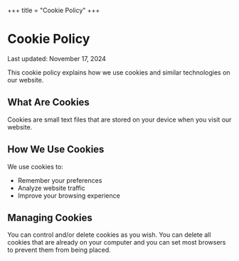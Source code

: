 +++
title = "Cookie Policy"
+++

# Cookie Policy

Last updated: November 17, 2024

This cookie policy explains how we use cookies and similar technologies on our website.

## What Are Cookies

Cookies are small text files that are stored on your device when you visit our website.

## How We Use Cookies

We use cookies to:
- Remember your preferences
- Analyze website traffic
- Improve your browsing experience

## Managing Cookies

You can control and/or delete cookies as you wish. You can delete all cookies that are already on your computer and you can set most browsers to prevent them from being placed.
